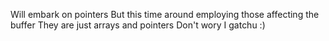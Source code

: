 Will embark on pointers
But this time around employing those affecting the buffer
They are just arrays and pointers
Don't wory
I gatchu
:)
